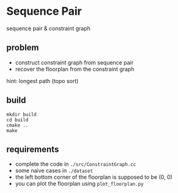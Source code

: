 # Sequence Pair

sequence pair & constraint graph

## problem

- construct constraint graph from sequence pair
- recover the floorplan from the constraint graph

hint: longest path (topo sort)

## build

```
mkdir build
cd build 
cmake .. 
make
```

## requirements

- complete the code in ``./src/ConstraintGraph.cc``
- some naive cases in ``./dataset``
- the left bottom corner of the floorplan is supposed to be (0, 0)
- you can plot the floorplan using ``plot_floorplan.py``
